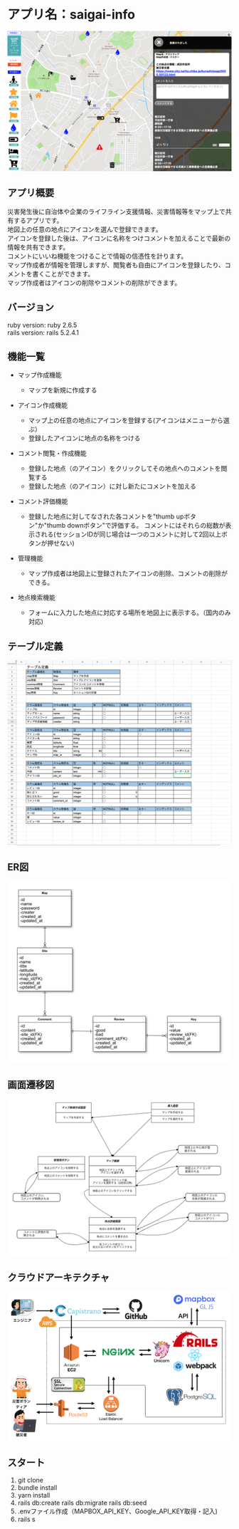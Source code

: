 # アプリ名：saigai-info
![運用画面](app/assets/images/saigai-info.png)

## アプリ概要
災害発生後に自治体や企業のライフライン支援情報、災害情報等をマップ上で共有するアプリです。  
地図上の任意の地点にアイコンを選んで登録できます。  
アイコンを登録した後は、アイコンに名称をつけコメントを加えることで最新の情報を共有できます。  
コメントにいいね機能をつけることで情報の信憑性を計ります。  
マップ作成者が情報を管理しますが、閲覧者も自由にアイコンを登録したり、コメントを書くことができます。  
マップ作成者はアイコンの削除やコメントの削除ができます。  

## バージョン
ruby version: ruby 2.6.5  
rails version: rails 5.2.4.1  

## 機能一覧
- マップ作成機能
   - マップを新規に作成する

- アイコン作成機能
   - マップ上の任意の地点にアイコンを登録する(アイコンはメニューから選ぶ）
   - 登録したアイコンに地点の名称をつける

- コメント閲覧・作成機能
   - 登録した地点（のアイコン）をクリックしてその地点へのコメントを閲覧する
   - 登録した地点（のアイコン）に対し新たにコメントを加える

- コメント評価機能
   - 登録した地点に対してなされた各コメントを"thumb upボタン"か"thumb downボタン"で評価する。
   コメントにはそれらの総数が表示される(セッションIDが同じ場合は一つのコメントに対して2回以上ボタンが押せない)

- 管理機能
   - マップ作成者は地図上に登録されたアイコンの削除、コメントの削除ができる。

- 地点検索機能
   - フォームに入力した地点に対応する場所を地図上に表示する。（国内のみ対応)

## テーブル定義
![テープル定義](app/assets/images/table_definition.png)

## ER図
![ER図](app/assets/images/ER_diagram.png)

## 画面遷移図
![画面遷移図](app/assets/images/screen_transition_diagram.png)

## クラウドアーキテクチャ
![クラウドアーキテクチャ](app/assets/images/cloud_architecture.png)

## スタート
1. git clone
2. bundle install
3. yarn install
6. rails db:create rails db:migrate rails db:seed
7. .envファイル作成（MAPBOX_API_KEY、Google_API_KEY取得・記入)
8. rails s
